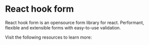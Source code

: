 # React hook form

React hook form is an opensource form library for react. Performant, flexible and extensible forms with easy-to-use validation.

Visit the following resources to learn more: